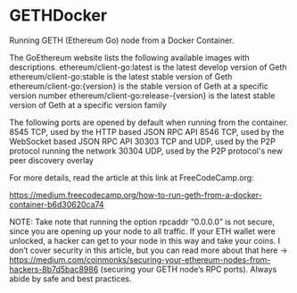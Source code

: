 # GETHDocker
Running GETH (Ethereum Go) node from a Docker Container.

The GoEthereum website lists the following available images with descriptions.
ethereum/client-go:latest is the latest develop version of Geth
ethereum/client-go:stable is the latest stable version of Geth
ethereum/client-go:{version} is the stable version of Geth at a specific version number
ethereum/client-go:release-{version} is the latest stable version of Geth at a specific version family

The following ports are opened by default when running from the container.
8545 TCP, used by the HTTP based JSON RPC API
8546 TCP, used by the WebSocket based JSON RPC API
30303 TCP and UDP, used by the P2P protocol running the network
30304 UDP, used by the P2P protocol's new peer discovery overlay

For more details, read the article at this link at FreeCodeCamp.org:

https://medium.freecodecamp.org/how-to-run-geth-from-a-docker-container-b6d30620ca74

NOTE: Take note that running the option rpcaddr “0.0.0.0” is not secure, since you are opening up your node to all traffic. If your ETH wallet were unlocked, a hacker can get to your node in this way and take your coins. I don’t cover security in this article, but you can read more about that here -> https://medium.com/coinmonks/securing-your-ethereum-nodes-from-hackers-8b7d5bac8986 (securing your GETH node’s RPC ports). Always abide by safe and best practices.

